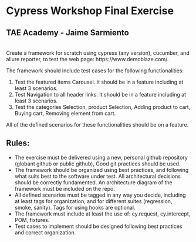 # Cypress Workshop Final Exercise
## TAE Academy - Jaime Sarmiento

</br>
Create a framework for scratch using cypress (any version), cucumber, and allure reporter, to test the web page: https://www.demoblaze.com/. 

The framework should include test cases for the following functionalities:

1. Test the featured items Carousel. It should be in a feature including at least 3 scenarios.
2. Test Navigation to all header links. It should be in a feature including at least 3 scenarios.
3. Test the categories Selection, product Selection, Adding product to cart, Buying cart, Removing element from cart.

All of the defined scenarios for these functionalities should be on a feature.

## Rules:
<ul>
<li>The exercise must be delivered using a new, personal github repository (globant github or public github), Good git practices should be used.</li>
<li>The framework should be organized using best practices, and following what suits best to the software under test. All architectural decisions should be correctly fundamented. An architecture diagram of the framework must be included on the repo.</li>
<li>All defined scenarios must be tagged in any way you decide, including at least tags for organization, and for different suites (regression, smoke, sanity). Tags for using hooks are optional.</li>
<li>The framework must include at least the use of: cy.request, cy.intercept, POM, fixtures.</li>
<li>Test cases to implement should be designed following best practices and correct organization.</li>
</ul>